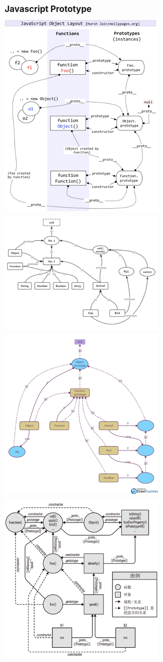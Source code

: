 # Javascript Prototype

![image1](https://github.com/swordrain/js-prototype-graph/blob/master/prototype0.png)

![image2](https://github.com/swordrain/js-prototype-graph/blob/master/prototype1.jpg)

![image3](https://github.com/swordrain/js-prototype-graph/blob/master/prototype2.png)

![image4](https://github.com/swordrain/js-prototype-graph/blob/master/prototype3.png)

